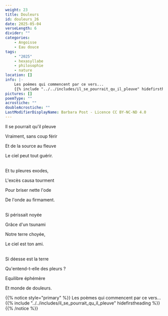 ```yaml
---
weight: 23
title: Douleurs
id: douleurs_26
date: 2025-05-04
verseLength: 6
divider: ""
categories:
    - Angoisse
    - Eau douce
tags:
    - "2025"
    - hexasyllabe
    - philosophie
    - nature
location: []
info: |-
    Les poèmes qui commencent par ce vers...
    {{% include "../../includes/il_se_pourrait_qu_il_pleuve" hidefirstheading %}}
pictures: []
poemType: ""
acrostiche: ""
doubleAcrostiche: ""
LastModifierDisplayName: Barbara Post - Licence CC BY-NC-ND 4.0
---
```

Il se pourrait qu'il pleuve

Vraiment, sans coup férir

Et de la source au fleuve

Le ciel peut tout guérir.

 \
Et tu pleures exodes,

L'excès causa tourment

Pour briser nette l'ode

De l'onde au firmament.

 \
Si périssait noyée

Grâce d'un tsunami

Notre terre choyée,

Le ciel est ton ami.

 \
Si déesse est la terre

Qu'entend-t-elle des pleurs ?

Equilibre éphémère

Et monde de douleurs.

{{% notice style="primary" %}}
Les poèmes qui commencent par ce vers... {{% include "../../includes/il_se_pourrait_qu_il_pleuve" hidefirstheading %}}
{{% /notice %}}